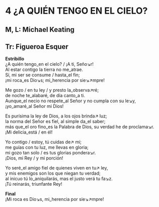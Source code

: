 # 4 ¿A QUIÉN TENGO EN EL CIELO?

## M, L: Michael Keating
## Tr: Figueroa Esquer

**Estribillo**  
¿A quién tengo_en el cielo? / ¡A ti, Seño↘r!  
Al estar contigo la tierra no me_atrae.  
Sí, mi ser se consume / hasta_el fin;  
¡mi roca_es Dio↘s; mi_herencia por sie↘↗mpre!  

Me gozo / en tu ley / y presto la_observa↗ré;  
de noche te_alabaré, de día canto_a ti.  
Aunque_el necio no respete_al Señor y no cumpla con su le↘y,  
¡yo_amaré_al Señor mi Dios!  

Es purísima la ley de Dios, a los ojos brinda↗ luz;  
la norma del Señor es fiel, al simple da_el saber;  
más que_el oro fino_es la Palabra de Dios, su verdad he de proclama↘r.  
¡Mi delicia_está / en él!  

Yo contigo / estoy, tú cuidas de↗ mí;  
me guías con tu luz, me llevas en gloria;  
mi gozo tan solo / es tus glorias pondera↘r.  
¡Dios, mi Rey / y mi porción!  

Yo seré_el amigo fiel de quienes viven en tu↗ ley,  
y mis enemigos son los que niegan tu verdad;  
al inicuo tú lo_aniquilarás, mas el justo verá tu fa↘z.  
¡Tú reinarás, triunfante Rey!  

**Final**  
¡Mi roca es Dio↘s, mi_herencia por sie↘↗mpre!  

